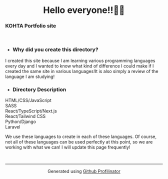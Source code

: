 # **<div align="center">Hello everyone!!👋👋</div>**  
  

### **KOHTA Portfolio site**  
  

<br/>  

- ### Why did you create this directory?  
  

I created this site because I am learning various programming languages every day and I wanted to know what kind of difference I could make if I created the same site in various languages!It is also simply a review of the language I am studying!  
  

- ### Directory Description  
  


HTML/CSS/JavaScript<br>
SASS<br>
React/TypeScript/Next.js<br>
React/Tailwind CSS<br>
Python/Django<br>
Laravel<br>

We use these languages to create in each of these languages.
Of course, not all of these languages can be used perfectly at this point, so we are working with what we can!
I will update this page frequently!  
  

  

<br />

----
<div align="center">Generated using <a href="https://profilinator.rishav.dev/" target="_blank">Github Profilinator</a></div>
